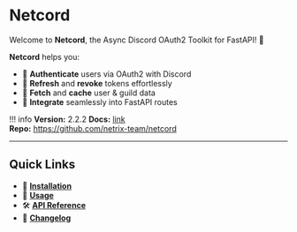 # Netcord

Welcome to **Netcord**, the Async Discord OAuth2 Toolkit for FastAPI! 🎉

**Netcord** helps you:

- 🔐 **Authenticate** users via OAuth2 with Discord
- 🔄 **Refresh** and **revoke** tokens effortlessly
- 🧩 **Fetch** and **cache** user & guild data
- 🔧 **Integrate** seamlessly into FastAPI routes

!!! info
    **Version:** 2.2.2
    **Docs:** [link](https://netcord.netrix.fun/)  
    **Repo:** https://github.com/netrix-team/netcord

---

## Quick Links

- 🚀 **[Installation](guides/installation.md)**
- 🔧 **[Usage](guides/usage.md)**
- 🛠 **[API Reference](reference/netcord.md)**
- 📜 **[Changelog](https://github.com/netrix-team/netcord/releases/latest)**
